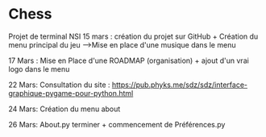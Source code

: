 # Chess
Projet de terminal NSI 
15 mars : création du projet sur GitHub + Création du menu principal du jeu
-->Mise en place d'une musique dans le menu


17 Mars : Mise en Place d'une ROADMAP (organisation) + ajout d'un vrai logo dans le menu


22 Mars: Consultation du site : https://pub.phyks.me/sdz/sdz/interface-graphique-pygame-pour-python.html


24 Mars: Création du menu about 

26 Mars: About.py terminer + commencement de Préférences.py
